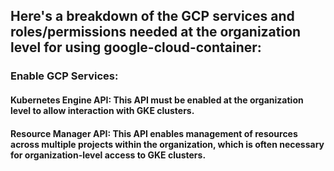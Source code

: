 ## Here's a breakdown of the GCP services and roles/permissions needed at the organization level for using **google-cloud-container**:

### Enable GCP Services:
#### Kubernetes Engine API: This API must be enabled at the organization level to allow interaction with GKE clusters.
#### Resource Manager API: This API enables management of resources across multiple projects within the organization, which is often necessary for organization-level access to GKE clusters.
